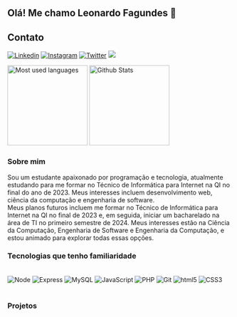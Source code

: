 ## Olá! Me chamo Leonardo Fagundes 👋

## Contato

[![Linkedin](https://img.shields.io/badge/LinkedIn-0077B5?style=for-the-badge&logo=linkedin&logoColor=white)](https://www.linkedin.com/in/leonardokzkz/)
[![Instagram](https://img.shields.io/badge/Instagram-E4405F?style=for-the-badge&logo=instagram&logoColor=white)](https://www.instagram.com/leonardokzkz/)
[![Twitter](https://img.shields.io/badge/Twitter-1DA1F2?style=for-the-badge&logo=twitter&logoColor=white)](https://twitter.com/LeonardoKzkz)
<a href="mailto:leonardofagundes@sapo.pt"><img src="https://img.shields.io/badge/Gmail-D14836?style=for-the-badge&logo=gmail&logoColor=white" target="_blanck"></a>
<div>
    <img alt="Most used languages" height="180em" src="https://github-readme-stats.vercel.app/api/top-langs/?username=leonardokzkz"></img>
    <img alt="Github Stats" height="180em" src="https://github-readme-stats.vercel.app/api?username=leonardokzkz&show_icons=true&theme=default"></img>
</div>

### Sobre mim

<p>Sou um estudante apaixonado por programação e tecnologia, atualmente estudando para me formar no Técnico de Informática para Internet na QI no final do ano de 2023. Meus interesses incluem desenvolvimento web, ciência da computação e engenharia de software.</br> Meus planos futuros incluem me formar no Técnico de Informática para Internet na QI no final de 2023 e, em seguida, iniciar um bacharelado na área de TI no primeiro semestre de 2024. Meus interesses estão na Ciência da Computação, Engenharia de Software e Engenharia da Computação, e estou animado para explorar todas essas opções.</p>

### Tecnologias que tenho familiaridade

<div style="display: inline_block"><br/>
    <img align="center" alt="Node" src="https://img.shields.io/badge/Node.js-43853D?style=for-the-badge&logo=node.js&logoColor=white"/>
    <img align="center" alt="Express" src="https://img.shields.io/badge/Express.js-404D59?style=for-the-badge"/>
    <img align="center" alt="MySQL" src="https://img.shields.io/badge/MySQL-00000F?style=for-the-badge&logo=mysql&logoColor=white"/>    
    <img align="center" alt="JavaScript" src="https://img.shields.io/badge/JavaScript-323330?style=for-the-badge&logo=javascript&logoColor=F7DF1E"/>
    <img align="center" alt="PHP" src="https://img.shields.io/badge/PHP-777BB4?style=for-the-badge&logo=php&logoColor=white"/>
    <img align="center" alt="Git" src="https://img.shields.io/badge/Git-E34F26?style=for-the-badge&logo=git&logoColor=white"/>
    <img align="center" alt="html5" src="https://img.shields.io/badge/HTML-239120?style=for-the-badge&logo=html5&logoColor=white"/>
    <img align="center" alt="CSS3" src="https://img.shields.io/badge/CSS-239120?&style=for-the-badge&logo=css3&logoColor=white"/>
</div></br>

### Projetos
